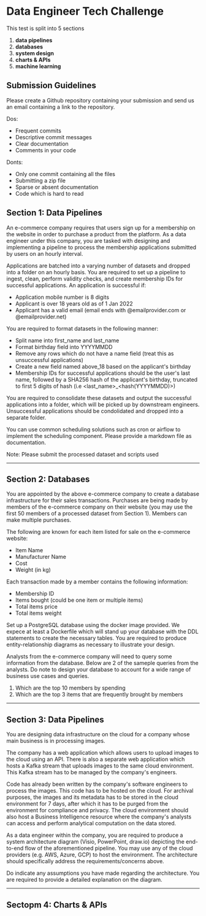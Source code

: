 # Data Engineer Tech Challenge

This test is split into 5 sections

1. **data pipelines**
2. **databases**
3. **system design**
4. **charts & APIs**
5. **machine learning**

## Submission Guidelines

Please create a Github repository containing your submission and send us an email containing a link to the repository.

Dos:

- Frequent commits
- Descriptive commit messages
- Clear documentation
- Comments in your code

Donts:

- Only one commit containing all the files
- Submitting a zip file
- Sparse or absent documentation
- Code which is hard to read

## Section 1: Data Pipelines

An e-commerce company requires that users sign up for a membership on the website in order to purchase a product from the platform. As a data engineer under this company, you are tasked with designing and implementing a pipeline to process the membership applications submitted by users on an hourly interval. 

Applications are batched into a varying number of datasets and dropped into a folder on an hourly basis. You are required to set up a pipeline to ingest, clean, perform validity checks, and create membership IDs for successful applications. An application is successful if:
- Application mobile number is 8 digits
- Applicant is over 18 years old as of 1 Jan 2022
- Applicant has a valid email (email ends with @emailprovider.com or @emailprovider.net)

You are required to format datasets in the following manner:
- Split name into first_name and last_name
- Format birthday field into YYYYMMDD
- Remove any rows which do not have a name field (treat this as unsuccessful applications)
- Create a new field named above_18 based on the applicant's birthday
- Membership IDs for successful applications should be the user's last name, followed by a SHA256 hash of the applicant's birthday, truncated to first 5 digits of hash (i.e <last_name>_<hash(YYYYMMDD)>)

You are required to consolidate these datasets and output the successful applications into a folder, which will be picked up by downstream engineers. Unsuccessful applications should be condolidated and dropped into a separate folder.

You can use common scheduling solutions such as cron or airflow to implement the scheduling component. Please provide a markdown file as documentation. 

Note: Please submit the processed dataset and scripts used

---

## Section 2: Databases

You are appointed by the above e-commerce company to create a database infrastructure for their sales transactions. Purchases are being made by members of the e-commerce company on their website (you may use the first 50 members of a processed dataset from Section 1). Members can make multiple purchases. 

The following are known for each item listed for sale on the e-commerce website:
- Item Name
- Manufacturer Name
- Cost
- Weight (in kg)

Each transaction made by a member contains the following information:
- Membership ID
- Items bought (could be one item or multiple items)
- Total items price
- Total items weight

Set up a PostgreSQL database using the docker image provided. We expece at least a Dockerfile which will stand up your database with the DDL statements to create the necessary tables. You are required to produce  entity-relationship diagrams as necessary to illustrate your design. 

Analysts from the e-commerce company will need to query some information from the database. Below are 2 of the sameple queries from the analysts. Do note to design your database to account for a wide range of business use cases and queries. 
1. Which are the top 10 members by spending
2. Which are the top 3 items that are frequently brought by members

---

## Section 3: Data Pipelines

You are designing data infrastructure on the cloud for a company whose main business is in processing images.

The company has a web application which allows users to upload images to the cloud using an API. There is also a separate web application which hosts a Kafka stream that uploads images to the same cloud environment. This Kafka stream has to be managed by the company's engineers.

Code has already been written by the company's software engineers to process the images. This code has to be hosted on the cloud. For archival purposes, the images and its metadata has to be stored in the cloud environment for 7 days, after which it has to be purged from the environment for compliance and privacy. The cloud environment should also host a Business Intelligence resource where the company's analysts can access and perform analytical computation on the data stored.

As a data engineer within the company, you are required to produce a system architecture diagram (Visio, PowerPoint, draw.io) depicting the end-to-end flow of the aforementioned pipeline. You may use any of the cloud providers (e.g. AWS, Azure, GCP) to host the environment. The architecture should specifically address the requirements/concerns above.

Do indicate any assumptions you have made regarding the architecture. You are required to provide a detailed explanation on the diagram.

---
## Sectopm 4: Charts & APIs